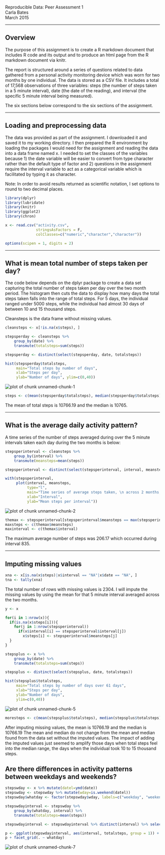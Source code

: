 Reproducible Data:  Peer Assessment 1  
Carla Bates  
March 2015  

---

## Overview

The purpose of this assignment is to create a R markdown document that includes R code and its output and to produce an html page from the R markdown document via knitr. 

The report is structured around a series of questions related to data gathered from a personal activity monitoring device which was worn for two months by one individual.  The data is stored as a CSV file.  It includes a total of 17,568 observations of three variables:  steps (the number of steps taken in a 5 minute interval), date (the date of the reading), and interval (the specific 5 minute interval being measured).

The six sections below correspond to the six sections of the assignment.

---

## Loading and preprocessing data    

The data was provided as part of the assignment.  I downloaded it and saved it to my working directory. I then prepared the R environment by loading the packages I would need for the assignment and reading the data into a data frame named x.  I needed to set the classes of the variables because 1) the date variable will be easier to convert from type character rather than the default type of factor and 2) questions in the assignment require the interval variable to act as a categorical variable which is facilitated by typing it as character.

Note:  In order to avoid results returned as scientific notation, I set options to round to two decimal places.



```r
library(dplyr)
library(lubridate)
library(knitr)
library(ggplot2)
library(chron)

x <- read.csv("activity.csv", 
              stringsAsFactors = F, 
              colClasses=c("numeric","character","character"))

options(scipen = 1, digits = 2)
```
  
---

## What is mean total number of steps taken per day? 

The code below depends on the dplyr package to create a data set capturing the total number of steps taken per day over the two month period.  The histogram then cuts the data to display how many days the total steps taken falls into the range of total steps.  For 5 days, the individual ranged under 5000 steps, while the individual had almost 30 days of between 10 and 15 thousand steps. 

Cleansteps is the data frame without missing values.  

  

```r
cleansteps <- x[!is.na(x$steps), ]

stepsperday <- cleansteps %>% 
    group_by(date) %>% 
    transmute(totalsteps=sum(steps))

stepsperday <- distinct(select(stepsperday, date, totalsteps))

hist(stepsperday$totalsteps, 
     main="Total steps by number of days", 
     xlab="Steps per day", 
     ylab="Number of days", ylim=c(0,40))
```

![plot of chunk unnamed-chunk-1](figure/unnamed-chunk-1-1.png) 

```r
steps <- c(mean(stepsperday$totalsteps), median(stepsperday$totalsteps))
```


The mean of total steps is 10766.19 and the median is 10765.

---

## What is the average daily activity pattern?

A time series of the number of steps averaged during over the 5 minute intervals taken each day during the two months is below:



```r
stepsperinterval <- cleansteps %>% 
    group_by(interval) %>% 
    transmute(meansteps=mean(steps))

stepsperinterval <- distinct(select(stepsperinterval, interval, meansteps))

with(stepsperinterval, 
     plot(interval, meansteps, 
          type="l", 
          main="Time series of average steps taken, \n across 2 months, in 5 minute intervals", 
          xlab="Interval", 
          ylab="Mean steps per interval"))
```

![plot of chunk unnamed-chunk-2](figure/unnamed-chunk-2-1.png) 



```r
themax <- stepsperinterval[stepsperinterval$meansteps == max(stepsperinterval$meansteps), ]
maxsteps <- c(themax$meansteps)
maxinterval <- c(themax$interval)
```

The maximum average number of steps was 206.17 which occurred during interval 835.

---

##  Imputing missing values


```r
xna <- x[is.na(x$steps)|x$interval == "NA"|x$date == "NA", ]
tna <- tally(xna)
```

The total number of rows with missing values is 2304.  I will impute the missing values by using the mean for that 5 minute interval averaged across the two months. 


```r
y <- x

for(i in 1:nrow(x)){
  if(is.na(x$steps[i])){
    for(j in 1:nrow(stepsperinterval))
      if(x$interval[i] == stepsperinterval$interval[j])
        x$steps[i] <- stepsperinterval$meansteps[j]  
  }
}

stepsplus <- x %>% 
    group_by(date) %>% 
    transmute(totalsteps=sum(steps))

stepsplus <- distinct(select(stepsplus, date, totalsteps))

hist(stepsplus$totalsteps, 
     main="Total steps by number of days over 61 days", 
     xlab="Steps per day", 
     ylab="Number of days", 
     ylim=c(0,40))
```

![plot of chunk unnamed-chunk-5](figure/unnamed-chunk-5-1.png) 

```r
moresteps <- c(mean(stepsplus$totalsteps), median(stepsplus$totalsteps))
```

After imputing missing values, the mean is 10766.19 and the median is 10766.19 The mean and median do not change from the mean and median found from the data set without the imputed values.  The impact of adding the imputed values just seemed to amplify those days when total steps feel into the median range, the days when the individual took 10 to 15 thousand steps.

## Are there differences in activity patterns between weekdays and weekends?


```r
stepswday <- x %>% mutate(datel=ymd(date))
stepswday <- stepswday %>% mutate(wday=is.weekend(datel))
stepswday$whatday <- factor(stepswday$wday, labels=c("weekday", "weekend"))

stepswdayinterval <- stepswday %>% 
    group_by(whatday, interval) %>% 
    transmute(totalsteps=mean(steps))

stepswdayinterval <- stepswdayinterval %>% distinct(interval) %>% select(whatday, totalsteps)
```


```r
p <- ggplot(stepswdayinterval, aes(interval, totalsteps, group = 1)) + geom_line()
p + facet_grid(. ~ whatday)
```

![plot of chunk unnamed-chunk-7](figure/unnamed-chunk-7-1.png) 


